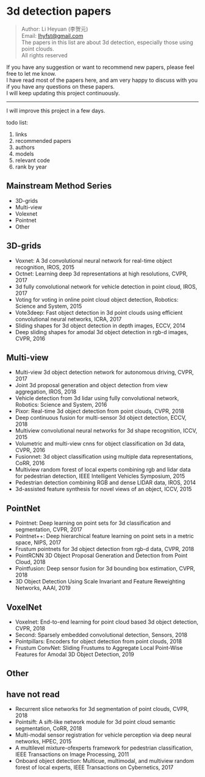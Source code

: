 # 3d detection papers

> Author: Li Heyuan (李贺元)<br>
> Email: lhyfst@gmail.com<br>
> The papers in this list are about 3d detection, especially those using point clouds.<br>
> All rights reserved


If you have any suggestion or want to recommend new papers, please feel free to let me know.<br>
I have read most of the papers here, and am very happy to discuss with you if you have any questions on these papers.<br>
I will keep updating this project continuously.<br>

---

I will improve this project in a few days.<br>

todo list:
1. links
2. recommended papers
3. authors
4. models
5. relevant code
6. rank by year

## Mainstream Method Series
- 3D-grids
- Multi-view
- Volexnet
- Pointnet
- Other

## 3D-grids
- Voxnet: A 3d convolutional neural network for real-time object recognition, IROS, 2015
- Octnet: Learning deep 3d representations at high resolutions, CVPR, 2017
- 3d fully convolutional network for vehicle detection in point cloud, IROS, 2017
- Voting for voting in online point cloud object detection, Robotics: Science and System, 2015
- Vote3deep: Fast object detection in 3d point clouds using efficient convolutional neural networks, ICRA, 2017
- Sliding shapes for 3d object detection in depth images, ECCV, 2014
- Deep sliding shapes for amodal 3d object detection in rgb-d images, CVPR, 2016

## Multi-view
- Multi-view 3d object detection network for autonomous driving, CVPR, 2017
- Joint 3d proposal generation and object detection from view aggregation, IROS, 2018
- Vehicle detection from 3d lidar using fully convolutional network, Robotics: Science and System, 2016
- Pixor: Real-time 3d object detection from point clouds, CVPR, 2018
- Deep continuous fusion for multi-sensor 3d object detection, ECCV, 2018
- Multiview convolutional neural networks for 3d shape recognition, ICCV, 2015
- Volumetric and multi-view cnns for object classification on 3d data, CVPR, 2016
- Fusionnet: 3d object classification using multiple data representations, CoRR, 2016
- Multiview random forest of local experts combining rgb and lidar data for pedestrian detection, IEEE Intelligent Vehicles Symposium, 2015
- Pedestrian detection combining RGB and dense LIDAR data, IROS, 2014
- 3d-assisted feature synthesis for novel views of an object, ICCV, 2015

## PointNet
- Pointnet: Deep learning on point sets for 3d classification and segmentation, CVPR, 2017
- Pointnet++: Deep hierarchical feature learning on point sets in a metric space, NIPS, 2017
- Frustum pointnets for 3d object detection from rgb-d data, CVPR, 2018
- PointRCNN 3D Object Proposal Generation and Detection from Point Cloud, 2018
- Pointfusion: Deep sensor fusion for 3d bounding box estimation, CVPR, 2018
- 3D Object Detection Using Scale Invariant and Feature Reweighting Networks, AAAI, 2019

## VoxelNet
- Voxelnet: End-to-end learning for point cloud based 3d object detection, CVPR, 2018
- Second: Sparsely embedded convolutional detection, Sensors, 2018
- Pointpillars: Encoders for object detection from point clouds, 2018
- Frustum ConvNet: Sliding Frustums to Aggregate Local Point-Wise Features for Amodal 3D Object Detection, 2019

## Other

## have not read
- Recurrent slice networks for 3d segmentation of point clouds, CVPR, 2018
- Pointsift: A sift-like network module for 3d point cloud semantic segmentation, CoRR, 2018
- Multi-modal sensor registration for vehicle perception via deep neural networks, HPEC, 2015
- A multilevel mixture-ofexperts framework for pedestrian classification, IEEE Transactions on Image Processing, 2011
- Onboard object detection: Multicue, multimodal, and multiview random forest of local experts, IEEE Transactions on Cybernetics, 2017
